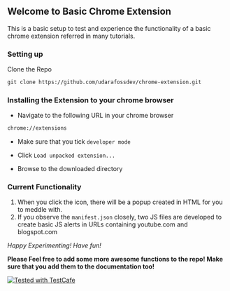 ## Welcome to Basic Chrome Extension

This is a basic setup to test and experience the functionality of a basic chrome extension referred in many tutorials.

### Setting up

Clone the Repo
```markdown
git clone https://github.com/udarafossdev/chrome-extension.git
```

### Installing the Extension to your chrome browser

- Navigate to the following URL in your chrome browser
```markdown
chrome://extensions
```
- Make sure that you tick `developer mode`

- Click `Load unpacked extension...`

- Browse to the downloaded directory

### Current Functionality

1. When you click the icon, there will be a popup created in HTML for you to meddle with.
2. If you observe the `manifest.json` closely, two JS files are developed to create basic JS alerts in URLs containing youtube.com and blogspot.com

_Happy Experimenting! Have fun!_

**Please Feel free to add some more awesome functions to the repo!
Make sure that you add them to the documentation too!**

<a href="https://github.com/DevExpress/testcafe">
    <img alt="Tested with TestCafe" src="https://img.shields.io/badge/tested%20with-TestCafe-2fa4cf.svg">
</a>